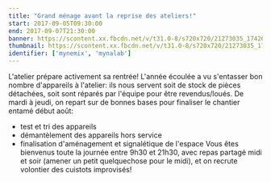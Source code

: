 ```yaml
---
title: "Grand ménage avant la reprise des ateliers!"
start: 2017-09-05T09:30:00
end: 2017-09-07T21:30:00
banner: https://scontent.xx.fbcdn.net/v/t31.0-8/s720x720/21273035_1742647246028250_8169432408403197895_o.jpg?oh=e478a9b787f7777fa44b7b188772ba5a&oe=5AA8567B
thumbnail: https://scontent.xx.fbcdn.net/v/t31.0-8/s720x720/21273035_1742647246028250_8169432408403197895_o.jpg?oh=e478a9b787f7777fa44b7b188772ba5a&oe=5AA8567B
identifier: ['mynemix', 'mynalab']
---
```

 L'atelier prépare activement sa rentrée!
L'année écoulée a vu s'entasser bon nombre d'appareils à l'atelier: ils nous servent soit de stock de pièces détachées, soit sont réparés par l'équipe pour être revendus/loués. De mardi à jeudi, on repart sur de bonnes bases pour finaliser le chantier entamé début août:
- test et tri des appareils
- démantèlement des appareils hors service
- finalisation d'aménagement et signalétique de l'espace
Vous êtes bienvenus toute la journée entre 9h30 et 21h30, avec repas partagé midi et soir (amener un petit quelquechose pour le midi), et on recrute volontier des cuistots improvisés!
